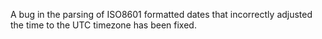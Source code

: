 A bug in the parsing of ISO8601 formatted dates that incorrectly adjusted the
time to the UTC timezone has been fixed.
